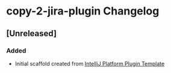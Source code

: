 <!-- Keep a Changelog guide -> https://keepachangelog.com -->

# copy-2-jira-plugin Changelog

## [Unreleased]
### Added
- Initial scaffold created from [IntelliJ Platform Plugin Template](https://github.com/JetBrains/intellij-platform-plugin-template)
